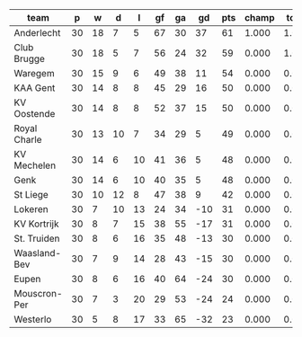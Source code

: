 |     team     | p  | w  | d  | l  | gf | ga | gd  | pts | champ | top2  | top3  | top4  |  5-7  | bot4  | bot3  | bot2  |
|--------------|----|----|----|----|----|----|-----|-----|-------|-------|-------|-------|-------|-------|-------|-------|
| Anderlecht   | 30 | 18 |  7 |  5 | 67 | 30 |  37 |  61 | 1.000 | 1.000 | 1.000 | 1.000 | 0.000 | 0.000 | 0.000 | 0.000|
| Club Brugge  | 30 | 18 |  5 |  7 | 56 | 24 |  32 |  59 | 0.000 | 1.000 | 1.000 | 1.000 | 0.000 | 0.000 | 0.000 | 0.000|
| Waregem      | 30 | 15 |  9 |  6 | 49 | 38 |  11 |  54 | 0.000 | 0.000 | 1.000 | 1.000 | 0.000 | 0.000 | 0.000 | 0.000|
| KAA Gent     | 30 | 14 |  8 |  8 | 45 | 29 |  16 |  50 | 0.000 | 0.000 | 0.000 | 1.000 | 0.000 | 0.000 | 0.000 | 0.000|
| KV Oostende  | 30 | 14 |  8 |  8 | 52 | 37 |  15 |  50 | 0.000 | 0.000 | 0.000 | 0.000 | 1.000 | 0.000 | 0.000 | 0.000|
| Royal Charle | 30 | 13 | 10 |  7 | 34 | 29 |   5 |  49 | 0.000 | 0.000 | 0.000 | 0.000 | 1.000 | 0.000 | 0.000 | 0.000|
| KV Mechelen  | 30 | 14 |  6 | 10 | 41 | 36 |   5 |  48 | 0.000 | 0.000 | 0.000 | 0.000 | 1.000 | 0.000 | 0.000 | 0.000|
| Genk         | 30 | 14 |  6 | 10 | 40 | 35 |   5 |  48 | 0.000 | 0.000 | 0.000 | 0.000 | 0.000 | 0.000 | 0.000 | 0.000|
| St Liege     | 30 | 10 | 12 |  8 | 47 | 38 |   9 |  42 | 0.000 | 0.000 | 0.000 | 0.000 | 0.000 | 0.000 | 0.000 | 0.000|
| Lokeren      | 30 |  7 | 10 | 13 | 24 | 34 | -10 |  31 | 0.000 | 0.000 | 0.000 | 0.000 | 0.000 | 0.000 | 0.000 | 0.000|
| KV Kortrijk  | 30 |  8 |  7 | 15 | 38 | 55 | -17 |  31 | 0.000 | 0.000 | 0.000 | 0.000 | 0.000 | 0.000 | 0.000 | 0.000|
| St. Truiden  | 30 |  8 |  6 | 16 | 35 | 48 | -13 |  30 | 0.000 | 0.000 | 0.000 | 0.000 | 0.000 | 0.000 | 0.000 | 0.000|
| Waasland-Bev | 30 |  7 |  9 | 14 | 28 | 43 | -15 |  30 | 0.000 | 0.000 | 0.000 | 0.000 | 0.000 | 1.000 | 0.000 | 0.000|
| Eupen        | 30 |  8 |  6 | 16 | 40 | 64 | -24 |  30 | 0.000 | 0.000 | 0.000 | 0.000 | 0.000 | 1.000 | 1.000 | 0.000|
| Mouscron-Per | 30 |  7 |  3 | 20 | 29 | 53 | -24 |  24 | 0.000 | 0.000 | 0.000 | 0.000 | 0.000 | 1.000 | 1.000 | 1.000|
| Westerlo     | 30 |  5 |  8 | 17 | 33 | 65 | -32 |  23 | 0.000 | 0.000 | 0.000 | 0.000 | 0.000 | 1.000 | 1.000 | 1.000|
